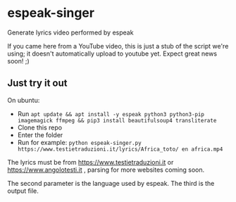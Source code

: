# espeak-singer
Generate lyrics video performed by espeak

If you came here from a YouTube video, this is just a stub of the script we're using; it doesn't automatically upload to youtube yet. Expect great news soon! ;)

## Just try it out
On ubuntu:
- Run `apt update && apt install -y espeak python3 python3-pip imagemagick ffmpeg && pip3 install beautifulsoup4 transliterate`
- Clone this repo
- Enter the folder
- Run for example: `python espeak-singer.py https://www.testietraduzioni.it/lyrics/Africa_toto/ en africa.mp4`

The lyrics must be from https://www.testietraduzioni.it or https://www.angolotesti.it , parsing for more websites coming soon.

The second parameter is the language used by espeak. The third is the output file.
